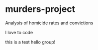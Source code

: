 # murders-project
Analysis of homicide rates and convictions


I love to code

this is a test
hello group!


